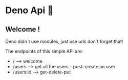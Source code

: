 # Deno Api 🦕 
## Welcome !
Deno didn´t use modules, just use urls don´t forget that!

The endpoints of this simple API are:
* / --> welcome
* /users --> get all the users - post: create an user 
* /users:id --> get-delete-put